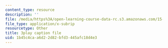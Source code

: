 ```yaml
---
content_type: resource
description: ''
file: /media/https%3A/open-learning-course-data-rc.s3.amazonaws.com/15-071-the-analytics-edge-spring-2017/1b45c4caa6d22d82bfd3445afc18d4e3_D32g7Vv3_gA.srt
file_type: application/x-subrip
resourcetype: Other
title: 3play caption file
uid: 1b45c4ca-a6d2-2d82-bfd3-445afc18d4e3
---
```


